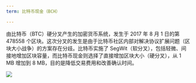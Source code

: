 ```yaml
---
term: 比特币现金（BCH）

---
```

由比特币（BTC）硬分叉产生的加密货币系统，发生于 2017 年 8 月 1 日的第 478558 个区块。这次分叉的发生是由于比特币社区内部对解决协议扩展问题（区块大小战争）的方案存在分歧。比特币实施了 SegWit（软分叉），包括轻微、间接地增加区块容量，而比特币现金则选择了直接增加区块大小（硬分叉），从 1 MB 增加到 8 MB，目的是降低交易费用和改善确认时间。

![](../../dictionnaire/assets/49.webp)
